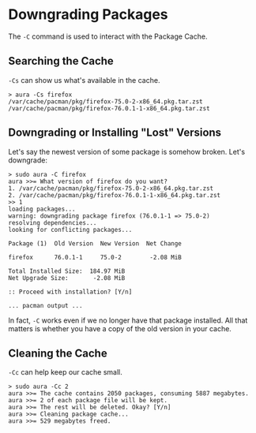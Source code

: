 # Downgrading Packages

The `-C` command is used to interact with the Package Cache.

## Searching the Cache

`-Cs` can show us what's available in the cache.

```
> aura -Cs firefox
/var/cache/pacman/pkg/firefox-75.0-2-x86_64.pkg.tar.zst
/var/cache/pacman/pkg/firefox-76.0.1-1-x86_64.pkg.tar.zst
```

## Downgrading or Installing "Lost" Versions

Let's say the newest version of some package is somehow broken. Let's downgrade:

```
> sudo aura -C firefox
aura >>= What version of firefox do you want?
1. /var/cache/pacman/pkg/firefox-75.0-2-x86_64.pkg.tar.zst
2. /var/cache/pacman/pkg/firefox-76.0.1-1-x86_64.pkg.tar.zst
>> 1
loading packages...
warning: downgrading package firefox (76.0.1-1 => 75.0-2)
resolving dependencies...
looking for conflicting packages...

Package (1)  Old Version  New Version  Net Change

firefox      76.0.1-1     75.0-2        -2.08 MiB

Total Installed Size:  184.97 MiB
Net Upgrade Size:       -2.08 MiB

:: Proceed with installation? [Y/n]

... pacman output ...
```

In fact, `-C` works even if we no longer have that package installed. All that
matters is whether you have a copy of the old version in your cache.

## Cleaning the Cache

`-Cc` can help keep our cache small.

```
> sudo aura -Cc 2
aura >>= The cache contains 2050 packages, consuming 5887 megabytes.
aura >>= 2 of each package file will be kept.
aura >>= The rest will be deleted. Okay? [Y/n]
aura >>= Cleaning package cache...
aura >>= 529 megabytes freed.
```
